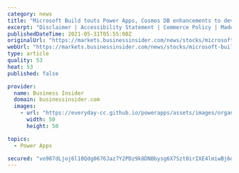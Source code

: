 ```yaml
---
category: news
title: "Microsoft Build touts Power Apps, Cosmos DB enhancements to develop code faster"
excerpt: "Disclaimer | Accessibility Statement | Commerce Policy | Made In NYC | Stock quotes by finanzen.net Microsoft emphasized speed and ease of development in announcements for Power Apps, Power BI ..."
publishedDateTime: 2021-05-31T05:55:00Z
originalUrl: "https://markets.businessinsider.com/news/stocks/microsoft-build-touts-power-apps--cosmos-db-enhancements-to-develop-code-faster-10189341"
webUrl: "https://markets.businessinsider.com/news/stocks/microsoft-build-touts-power-apps--cosmos-db-enhancements-to-develop-code-faster-10189341"
type: article
quality: 53
heat: 53
published: false

provider:
  name: Business Insider
  domain: businessinsider.com
  images:
    - url: "https://everyday-cc.github.io/powerapps/assets/images/organizations/businessinsider.com-50x50.jpg"
      width: 50
      height: 50

topics:
  - Power Apps

secured: "vo987dLjoj6l10Qdg0676Jaz7Y2PDz9k8DNBbysg6X7Szt0irIXE4lmiwBj6d1kNDldJJSTTOIXgo2iT3iTuj8jroJLk0Z0VjcGkbXnrseaDE87imE6o0lonREkCJ4QVrjHqSo0zU5njEE869HR9bpcgMv593dPSByiwblmh5r3h0tXSsmlWp627NtOTbQuaVm3tXj/W90LaszQ6VnkTHA7+tv0yOOSolfQK0k17WVAyir70WLvUj9c+zWRh8tJk8OZ5j1QCis54ktJgVxzI3KOqYTK4b9jysRGhChUm2r/fbNHgyx0oqqnAdQy8Hs/q4WTS39dFBqI4NcTJEdSnHbtWVbm7YgW0p+JLBLlWoj0=;XhBjpK71J6BMgj7CpSxL8g=="
---
```



